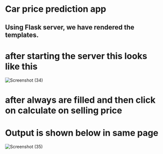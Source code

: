 # Car price prediction app  

## Using Flask server, we have rendered the templates.

# after starting the server this looks like this 

![Screenshot (34)](https://user-images.githubusercontent.com/94175063/207403630-b732350d-7717-4452-8e60-0ba170e223a1.png)

# after always are filled and then click on calculate on selling price
# Output is shown below in same page

![Screenshot (35)](https://user-images.githubusercontent.com/94175063/207404537-ebedeb87-04d6-4fb2-b940-b43a74094317.png)
